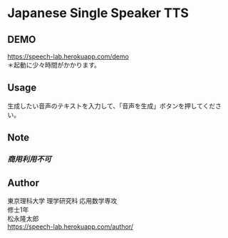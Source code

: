 # Japanese Single Speaker TTS
 
## DEMO
https://speech-lab.herokuapp.com/demo  
＊起動に少々時間がかかります。
 
## Usage
 生成したい音声のテキストを入力して、「音声を生成」ボタンを押してください。
 
## Note
 ### *商用利用不可*
 
## Author
 東京理科大学 理学研究科 応用数学専攻  
 修士1年  
 松永隆太郎  
 https://speech-lab.herokuapp.com/author/